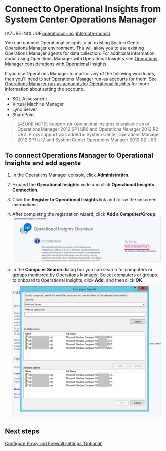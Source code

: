 <properties 
   pageTitle="Connect to Operational Insights from System Center Operations Manager" 
   description="Learn about how to connect to Operational Insights through Operations Manager." 
   services="operational-insights" 
   documentationCenter="" 
   authors="lauracr" 
   manager="jwhit" 
   editor="bandersmsft"/>

<tags
   ms.service="operational-insights"
   ms.devlang="na"
   ms.topic="article"
   ms.tgt_pltfrm="na"
   ms.workload="na" 
   ms.date="02/20/2015"
   ms.author="lauracr"/>

# Connect to Operational Insights from System Center Operations Manager 


[AZURE.INCLUDE [operational-insights-note-moms](../includes/operational-insights-note-moms.md)]

You can connect Operational Insights to an existing System Center Operations Manager environment. This will allow you to use existing Operations Manager agents for data collection. For additional information about using Operations Manager with Operational Insights, see [Operations Manager considerations with Operational Insights](operational-insights-operations-manager.md).

If you use Operations Manager to monitor any of the following workloads, then you'll need to set Operations Manager run-as accounts for them. See [Operations Manager run-as accounts for Operational Insights](operational-insights-run-as.md) for more information about setting the accounts.

- SQL Assessment
- Virtual Machine Manager
- Lync Server
- SharePoint

 >[AZURE.NOTE] Support for Operational Insights is available as of Operations Manager 2012 SP1 UR6 and Operations Manager 2012 R2 UR2. Proxy support was added in System Center Operations Manager 2012 SP1 UR7 and System Center Operations Manager 2012 R2 UR3.

## To connect Operations Manager to Operational Insights and add agents

1. In the Operations Manager console, click **Administration**.

2. Expand the **Operational Insights** node and click **Operational Insights Connection**.

3. Click the **Register to Operational Insights** link and follow the onscreen instructions. 

4. After completing the registration wizard, click **Add a Computer/Group**.
![Operations Manager add a computer/group](./media/operational-insights-connect-scom/om01.png)
5. In the **Computer Search** dialog box you can search for computers or groups monitored by Operations Manager. Select computers or groups to onboard to Operational Insights, click **Add**, and then click **OK**.
![Operations Manager add computers](./media/operational-insights-connect-scom/om02.png)
## Next steps

[Configure Proxy and Firewall settings (Optional)](operational-insights-proxy-firewall.md)
